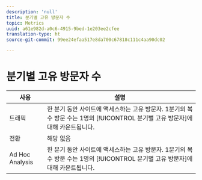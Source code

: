 ```yaml
---
description: 'null'
title: 분기별 고유 방문자 수
topic: Metrics
uuid: a61e982d-a0c6-4915-9bed-1e203ee2cfee
translation-type: ht
source-git-commit: 99ee24efaa517e8da700c67818c111c4aa90dc02

---
```



# 분기별 고유 방문자 수

| 사용 | 설명 |
|---|---|
| 트래픽 | 한 분기 동안 사이트에 액세스하는 고유 방문자. 1분기의 복수 방문 수는 1명의 [!UICONTROL 분기별 고유 방문자]에 대해 카운트됩니다. |
| 전환 | 해당 없음 |
| Ad Hoc Analysis | 한 분기 동안 사이트에 액세스하는 고유 방문자. 1분기의 복수 방문 수는 1명의 [!UICONTROL 분기별 고유 방문자]에 대해 카운트됩니다. |

